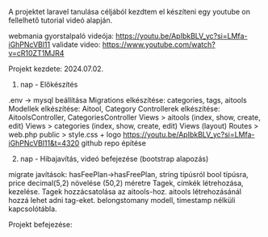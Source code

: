A projektet laravel tanulása céljából kezdtem el készíteni egy youtube on fellelhető tutorial videó alapján.

webmania gyorstalpaló videója: https://youtu.be/ApIbkBLV_yc?si=LMfa-iGhPNcVBl11
validate video: https://www.youtube.com/watch?v=cR10ZT1MJR4

Projekt kezdete: 2024.07.02.

1. nap - Előkészítés

.env -> mysql beállítása
Migrations elkészítése: categories, tags, aitools
Modellek elkészítése: Aitool, Category
Controllerek elkészítése: AitoolsController, CategoriesController
Views > aitools (index, show, create, edit)
Views > categories (index, show, create, edit)
Views (layout)
Routes > web.php
public > style.css + logo
https://youtu.be/ApIbkBLV_yc?si=LMfa-iGhPNcVBl11&t=4320
github repo építése

2. nap - Hibajavítás, videó befejezése (bootstrap alapozás)

migrate javítások: hasFeePlan->hasFreePlan, string típúsról bool típúsra, price decimal(5,2) növelése (50,2) méretre
Tagek, címkék létrehozása, kezelése. Tagek hozzácsatolása az aitools-hoz. aitools létrehozásánál hozzá lehet adni tag-eket. belongstomany modell, timestamp nélküli kapcsolótábla.

Projekt befejezése: 
